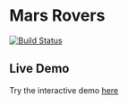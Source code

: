 # Mars Rovers
[![Build Status](https://travis-ci.org/traian-s/mars-rovers.svg?branch=master)](https://travis-ci.org/traian-s/mars-rovers)
## Live Demo
Try the interactive demo [here](https://traian-s.github.io/mars-rovers/)